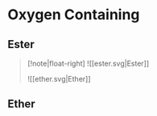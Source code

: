 # Oxygen Containing
## Ester
> [!note|float-right]
> ![[ester.svg|Ester]]
> 
> ![[ether.svg|Ether]]

## Ether